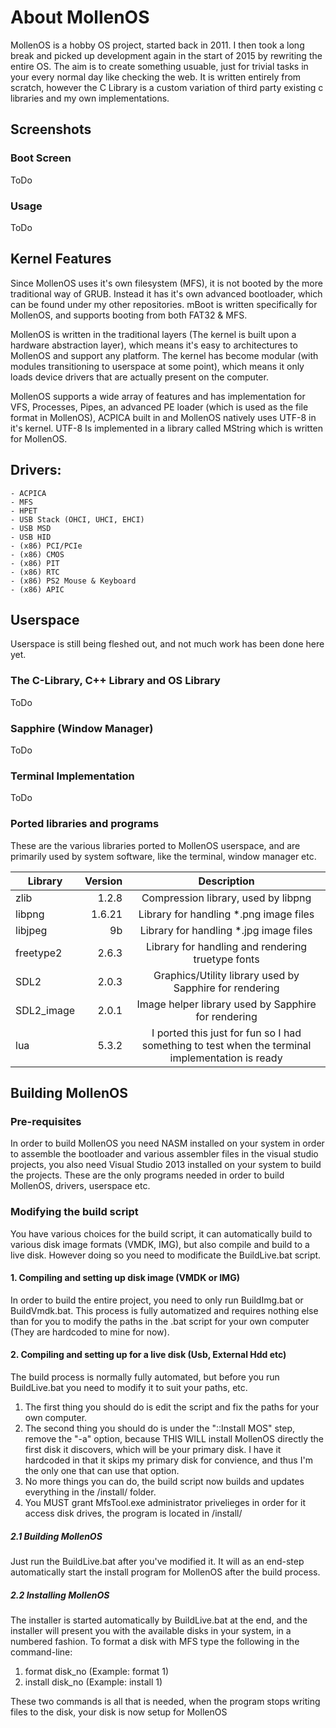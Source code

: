 
# About MollenOS

MollenOS is a hobby OS project, started back in 2011. I then took a long break and picked up development again in the start of 2015 by rewriting the entire OS. The aim is to create something usuable, just for trivial tasks in your every normal day like checking the web.
It is written entirely from scratch, however the C Library is a custom variation of third party existing c libraries and my own implementations. 

## Screenshots

### Boot Screen

ToDo

### Usage

ToDo

## Kernel Features

Since MollenOS uses it's own filesystem (MFS), it is not booted by the more traditional way of GRUB. Instead it has it's own advanced bootloader, which can be found under my other repositories. mBoot is written specifically for MollenOS, and supports booting from both FAT32 & MFS.

MollenOS is written in the traditional layers (The kernel is built upon a hardware abstraction layer), which means it's easy to architectures to MollenOS and support any platform. The kernel has become modular (with modules transitioning to userspace at some point), which means it only loads device drivers that are actually present on the computer.

MollenOS supports a wide array of features and has implementation for VFS, Processes, Pipes, an advanced PE loader (which is used as the file format in MollenOS), ACPICA built in and MollenOS natively uses UTF-8 in it's kernel. UTF-8 Is implemented in a library called MString which is written for MollenOS.

## Drivers:
    - ACPICA
    - MFS
    - HPET
    - USB Stack (OHCI, UHCI, EHCI)
    - USB MSD
    - USB HID
    - (x86) PCI/PCIe
    - (x86) CMOS
    - (x86) PIT
    - (x86) RTC
    - (x86) PS2 Mouse & Keyboard
    - (x86) APIC

## Userspace

Userspace is still being fleshed out, and not much work has been done here yet.

### The C-Library, C++ Library and OS Library

ToDo

### Sapphire (Window Manager)

ToDo

### Terminal Implementation

ToDo

### Ported libraries and programs

These are the various libraries ported to MollenOS userspace, and are primarily used by system software, like the terminal, window manager etc.

| Library       | Version   | Description             |
| ------------- | ---------:|:-----------------------:|
| zlib          | 1.2.8     | Compression library, used by libpng |
| libpng        | 1.6.21    | Library for handling *.png image files |
| libjpeg       | 9b        | Library for handling *.jpg image files |
| freetype2     | 2.6.3     | Library for handling and rendering truetype fonts |
| SDL2          | 2.0.3     | Graphics/Utility library used by Sapphire for rendering |
| SDL2_image    | 2.0.1     | Image helper library used by Sapphire for rendering |
| lua           | 5.3.2     | I ported this just for fun so I had something to test when the terminal implementation is ready |


## Building MollenOS

### Pre-requisites
In order to build MollenOS you need NASM installed on your system in order to assemble the bootloader and various assembler files in the visual studio projects, you also need Visual Studio 2013 installed on your system to build the projects. These are the only programs needed in order to build MollenOS, drivers, userspace etc. 

### Modifying the build script
You have various choices for the build script, it can automatically build to various disk image formats (VMDK, IMG), but also compile and build to a live disk. However doing so you need to modificate the BuildLive.bat script.

#### 1. Compiling and setting up disk image (VMDK or IMG)
In order to build the entire project, you need to only run BuildImg.bat or BuildVmdk.bat. This process is fully automatized and requires nothing else than for you to modify the paths in the .bat script for your own computer (They are hardcoded to mine for now).

#### 2. Compiling and setting up for a live disk (Usb, External Hdd etc)
The build process is normally <almost> fully automated, but before you run BuildLive.bat you need to modify it to suit your paths, etc.

1. The first thing you should do is edit the script and fix the paths for your own computer.
2. The second thing you should do is under the "::Install MOS" step, remove the "-a" option, because THIS WILL install MollenOS directly the first disk it discovers, which will be your primary disk. I have it hardcoded in that it skips my primary disk for convience, and thus I'm the only one that can use that option.
3. No more things you can do, the build script now builds and updates everything in the /install/ folder.
4. You MUST grant MfsTool.exe administrator privelieges in order for it access disk drives, the program is located in /install/

##### 2.1 Building MollenOS
Just run the BuildLive.bat after you've modified it. It will as an end-step automatically start the install program for MollenOS after the build process.

##### 2.2 Installing MollenOS
The installer is started automatically by BuildLive.bat at the end, and the installer will present you with the available disks in your system, in a numbered fashion. To format a disk with MFS type the following in the command-line:

1. format disk_no (Example: format 1)
2. install disk_no (Example: install 1)

These two commands is all that is needed, when the program stops writing files to the disk, your disk is now setup for MollenOS
